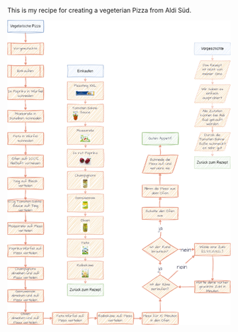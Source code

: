 This is my recipe for creating a vegeterian Pizza from Aldi Süd.

![de_vegetarische_Pizza](https://github.com/DarkDonnerGunther/rivercookery/blob/main/vegetarian_pizza/de_vegetarische_Pizza.drawio.png)
